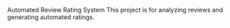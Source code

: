  Automated Review Rating System
This project is for analyzing reviews and generating automated ratings.
